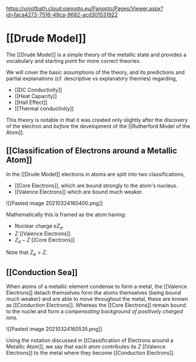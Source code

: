 https://uniofbath.cloud.panopto.eu/Panopto/Pages/Viewer.aspx?id=faca4273-7516-49ca-9682-acd301531922

# [[Drude Model]]

The [[Drude Model]] is a simple theory of the metallic state and provides a vocabulary and starting point for more correct theories.

We will cover the basic assumptions of the theory, and its predictions and partial explanations (cf. descriptive vs explanatory theories) regarding,

- [[DC Conductivity]]
- [[Heat Capacity]]
- [[Hall Effect]]
- [[Thermal conductivity]]

This theory is notable in that it was created only slightly after the discovery of the electron and *before* the development of the [[Rutherford Model of the Atom]].

## [[Classification of Electrons around a Metallic Atom]]

In the [[Drude Model]] electrons in atoms are split into two classifications,

- [[Core Electrons]], which are bound strongly to the atom's nucleus.
- [[Valence Electrons]] which are bound much weaker.

![[Pasted image 20210324160400.png]]

Mathematically this is framed as the atom having:

- Nuclear charge $eZ_a$.
- $Z$ [[Valence Electrons]]
- $Z_a-Z$ [[Core Electrons]]

Note that $Z_a > Z$.

## [[Conduction Sea]]

When atoms of a metallic element condense to form a metal, the [[Valence Electrons]] detach themselves form the atoms themselves (being bound much weaker) and are able to move throughout the metal, these are known as [[Conduction Electrons]]. Whereas the [[Core Electrons]] remain bound to the nuclei and form a *compensating background of positively charged ions*.

![[Pasted image 20210324160535.png]]

Using the notation discussed in [[Classification of Electrons around a Metallic Atom]], we say that each atom contributes its $Z$ [[Valence Electrons]] to the metal where they become [[Conduction Electrons]].
